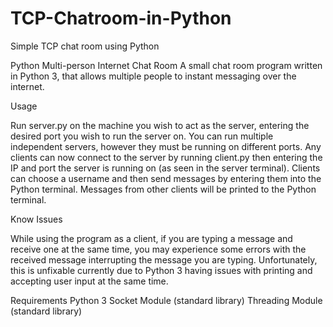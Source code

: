 # TCP-Chatroom-in-Python
Simple TCP chat room using Python

Python Multi-person Internet Chat Room
A small chat room program written in Python 3, that allows multiple people to instant messaging over the internet.

Usage

Run server.py on the machine you wish to act as the server, entering the desired port you wish to run the server on. You can run multiple independent servers, however they must be running on different ports.
Any clients can now connect to the server by running client.py then entering the IP and port the server is running on (as seen in the server terminal). Clients can choose a username and then send messages by entering them into the Python terminal. Messages from other clients will be printed to the Python terminal.

Know Issues

While using the program as a client, if you are typing a message and receive one at the same time, you may experience some errors with the received message interrupting the message you are typing. Unfortunately, this is unfixable currently due to Python 3 having issues with printing and accepting user input at the same time.

Requirements
Python 3
Socket Module (standard library)
Threading Module (standard library)
